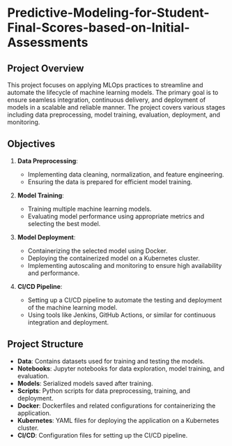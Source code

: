 # Predictive-Modeling-for-Student-Final-Scores-based-on-Initial-Assessments

## Project Overview

This project focuses on applying MLOps practices to streamline and automate the lifecycle of machine learning models. The primary goal is to ensure seamless integration, continuous delivery, and deployment of models in a scalable and reliable manner. The project covers various stages including data preprocessing, model training, evaluation, deployment, and monitoring.

## Objectives

1. **Data Preprocessing**: 
   - Implementing data cleaning, normalization, and feature engineering.
   - Ensuring the data is prepared for efficient model training.

2. **Model Training**:
   - Training multiple machine learning models.
   - Evaluating model performance using appropriate metrics and selecting the best model.

3. **Model Deployment**:
   - Containerizing the selected model using Docker.
   - Deploying the containerized model on a Kubernetes cluster.
   - Implementing autoscaling and monitoring to ensure high availability and performance.

4. **CI/CD Pipeline**:
   - Setting up a CI/CD pipeline to automate the testing and deployment of the machine learning model.
   - Using tools like Jenkins, GitHub Actions, or similar for continuous integration and deployment.

## Project Structure

- **Data**: Contains datasets used for training and testing the models.
- **Notebooks**: Jupyter notebooks for data exploration, model training, and evaluation.
- **Models**: Serialized models saved after training.
- **Scripts**: Python scripts for data preprocessing, training, and deployment.
- **Docker**: Dockerfiles and related configurations for containerizing the application.
- **Kubernetes**: YAML files for deploying the application on a Kubernetes cluster.
- **CI/CD**: Configuration files for setting up the CI/CD pipeline.
